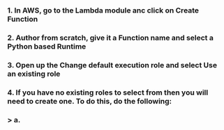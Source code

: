 ### 1. In AWS, go to the Lambda module anc click on **Create Function**
### 2. **Author from scratch**, give it a **Function name** and select a Python based **Runtime**
### 3. Open up the **Change default execution role** and select **Use an existing role**
### 4. If you have no existing roles to select from then you will need to create one. To do this, do the following:
### > a.


